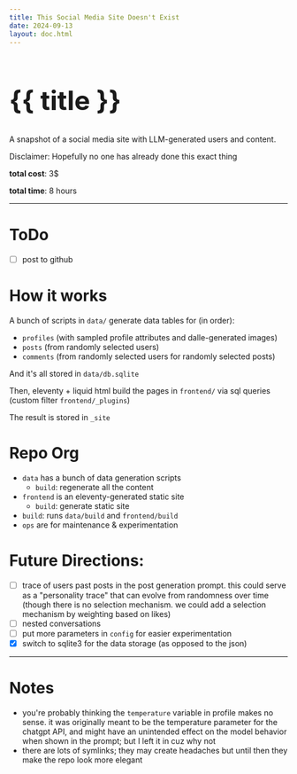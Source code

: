 ```yaml
---
title: This Social Media Site Doesn't Exist
date: 2024-09-13
layout: doc.html 
---
```


<h1 style='font-size: 3rem;'>{{ title }}</h1>

A snapshot of a social media site with LLM-generated users and content.

Disclaimer: Hopefully no one has already done this exact thing

**total cost**: 3$

**total time**: 8 hours

---

# ToDo

- [ ] post to github

# How it works

A bunch of scripts in `data/` generate data tables for (in order):

- `profiles` (with sampled profile attributes and dalle-generated images)
- `posts` (from randomly selected users)
- `comments` (from randomly selected users for randomly selected posts)

And it's all stored in `data/db.sqlite`

Then, eleventy + liquid html build the pages in `frontend/` via sql queries (custom filter `frontend/_plugins`)

The result is stored in `_site`

# Repo Org

- `data` has a bunch of data generation scripts
    - `build`: regenerate all the content
- `frontend` is an eleventy-generated static site
    - `build`: generate static site
- `build`: runs `data/build` and `frontend/build`
- `ops` are for maintenance & experimentation

# Future Directions:
- [ ] trace of users past posts in the post generation prompt. this could serve as a "personality trace" that can evolve from randomness over time (though there is no selection mechanism. we could add a selection mechanism by weighting based on likes)
- [ ] nested conversations
- [ ] put more parameters in `config` for easier experimentation
- [x] switch to sqlite3 for the data storage (as opposed to the json)

---

# Notes

- you're probably thinking the `temperature` variable in profile makes no sense. it was originally meant to be the temperature parameter for the chatgpt API, and might have an unintended effect on the model behavior when shown in the prompt; but I left it in cuz why not
- there are lots of symlinks; they may create headaches but until then they make the repo look more elegant